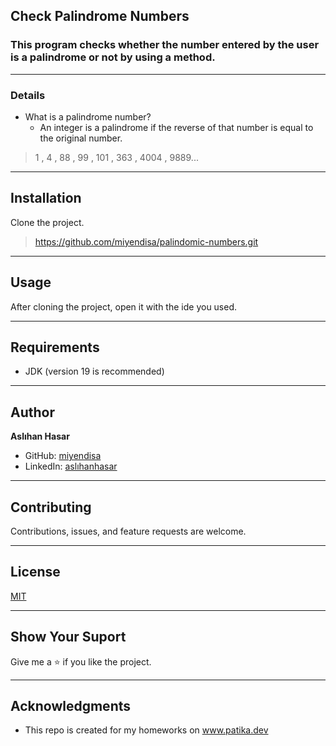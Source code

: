 ## Check Palindrome Numbers
### This program checks whether the number entered by the user is a palindrome or not by using a method.

--- 

### Details

* What is a palindrome number?
    * An integer is a palindrome if the reverse 
of that number is equal to the original number.
> 1 , 4 , 88 , 99 , 101 , 363 , 4004 , 9889...
---

## Installation
Clone the project.
> https://github.com/miyendisa/palindomic-numbers.git

---

## Usage
After cloning the project, open it with the ide you used.

---

## Requirements
* JDK (version 19 is recommended)

---

## Author
**Aslıhan Hasar**

* GitHub: [miyendisa](https://github.com/miyendisa)
* LinkedIn: [aslıhanhasar](https://www.linkedin.com/in/asl%C4%B1hanhasar
  )
---

## Contributing
Contributions, issues, and feature requests are welcome.

---

## License

[MIT](https://choosealicense.com/licenses/mit/)

---

## Show Your Suport
Give me a &#11088; if you like the project.

---

## Acknowledgments
* This repo is created for my homeworks on www.patika.dev